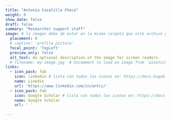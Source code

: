 ```yaml
---
title: "Antonia Cazalilla Checa"
weight: 8
show_date: false
draft: false
summary: "Researcher support staff"
image: # la imagen debe de estar en la misma carpeta que este archivo y debe de llamarse avatar.*, o usar el atributo filename para especificar el nombre de la imagen
  placement: 8
  # caption: 'profile picture'
  focal_point: 'TopLeft'
  preview_only: false
  alt_text: An optional description of the image for screen readers.
  # filename: my-image.jpg  # Uncomment to load an image from `assets/media/` instead.
links:
  - icon_pack: fab
    icon: linkedin # lista con todos los iconos en: https://docs.hugoblox.com/tutorial/resume/step-2/#skills
    name: Linkdin 
    url: 'https://www.linkedin.com/in/antcc/'
  - icon_pack: fab
    icon: Google Scholar # lista con todos los iconos en: https://docs.hugoblox.com/tutorial/resume/step-2/#skills
    name: Google Scholar 
    url: ' '
  
---
```


